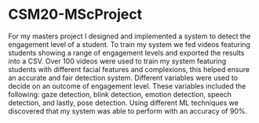 # CSM20-MScProject

For my masters project I designed and implemented a system to detect the engagement level of a student. To train my system we fed videos featuring students showing a range of engagement levels and exported the results into a CSV. Over 100 videos were used to train my system featuring students with different facial features and complexions, this helped ensure an accurate and fair detection system. Different variables were used to decide on an outcome of engagement level. These variables included the following: gaze detection, blink detection, emotion detection, speech detection, and lastly, pose detection. Using different ML techniques we discovered that my system was able to perform with an accuracy of 90%.

